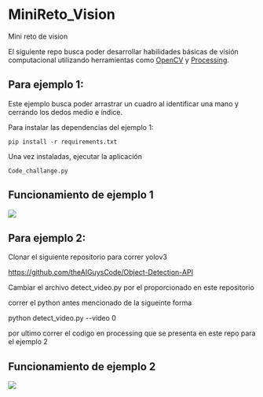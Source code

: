 # MiniReto_Vision
Mini reto de vision

El siguiente repo busca poder desarrollar habilidades básicas de visión computacional utilizando herramientas como [OpenCV](https://opencv.org/) y [Processing](https://processing.org/).

## Para ejemplo 1:
Este ejemplo busca poder arrastrar un cuadro al identificar una mano y cerrando los dedos medio e índice.

Para instalar las dependencias del ejemplo 1:
```
pip install -r requirements.txt
```
Una vez instaladas, ejecutar la aplicación 
```
Code_challange.py
```

## Funcionamiento de ejemplo 1
![](./imgs/Hnet-image.gif)

## Para ejemplo 2:
Clonar el siguiente repositorio para correr yolov3

https://github.com/theAIGuysCode/Object-Detection-API

Cambiar el archivo detect_video.py por el proporcionado en este repositorio

correr el python antes mencionado de la sigueinte forma

python detect_video.py --video 0

por ultimo correr el codigo en processing que se presenta en este repo para el ejemplo 2

## Funcionamiento de ejemplo 2
![](./imgs/mp4.gif)
